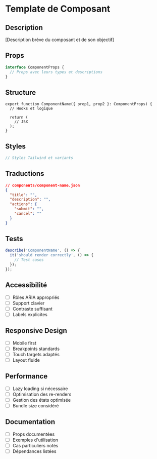 # Template de Composant

## Description
[Description brève du composant et de son objectif]

## Props
```typescript
interface ComponentProps {
  // Props avec leurs types et descriptions
}
```

## Structure
```tsx
export function ComponentName({ prop1, prop2 }: ComponentProps) {
  // Hooks et logique
  
  return (
    // JSX
  );
}
```

## Styles
```typescript
// Styles Tailwind et variants
```

## Traductions
```json
// components/component-name.json
{
  "title": "",
  "description": "",
  "actions": {
    "submit": "",
    "cancel": ""
  }
}
```

## Tests
```typescript
describe('ComponentName', () => {
  it('should render correctly', () => {
    // Test cases
  });
});
```

## Accessibilité
- [ ] Rôles ARIA appropriés
- [ ] Support clavier
- [ ] Contraste suffisant
- [ ] Labels explicites

## Responsive Design
- [ ] Mobile first
- [ ] Breakpoints standards
- [ ] Touch targets adaptés
- [ ] Layout fluide

## Performance
- [ ] Lazy loading si nécessaire
- [ ] Optimisation des re-renders
- [ ] Gestion des états optimisée
- [ ] Bundle size considéré

## Documentation
- [ ] Props documentées
- [ ] Exemples d'utilisation
- [ ] Cas particuliers notés
- [ ] Dépendances listées
